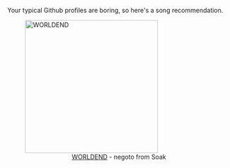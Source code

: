 Your typical Github profiles are boring, so here's a song recommendation.
<figure><img width="300" height="300" src="https://i.scdn.co/image/ab67616d0000b273e0a2177e6940a3dd19c700f4" alt="WORLDEND" /><figcaption align="center"><a href="https://open.spotify.com/track/4hStsVEzwdgc4ubiwSqLIx" target="_blank">WORLDEND</a> - negoto from Soak</figcaption></figure>
